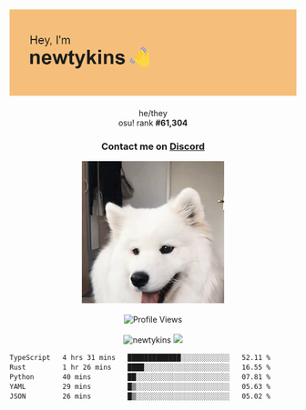<div align="center">
    <p>
        <h2>
            <img src="banner.png" alt="✨ Hey, I'm newt!">
        </h2>
        <p>
			he/they <br>
			osu! rank <strong>#<!--osu-global-rank-->61,304<!--osu-global-rank--></strong>
		</p>
		<h3>Contact me on <a href="https://discord.gg/brEhN5Y7YK">Discord</a></h3>
    </p>
    <img src="dog.gif" height="250"><br><br>
    <img src="https://komarev.com/ghpvc/?username=newtykins&style=flat-square&color=000000" alt="Profile Views">
    <br><br>
</div>

<div align="center">
	<img src="https://github-readme-stats.vercel.app/api?username=newtykins&show_icons=true&locale=en&theme=dark&hide_border=true&count_private=true&custom_title=My%20Stats&line_height=25" alt="newtykins" width="420">
    <img src="https://github-readme-streak-stats.herokuapp.com?user=newtykins&hide_border=true&date_format=M%20j%5B%2C%20Y%5D&theme=dark" width="420">
</div>

<!--START_SECTION:waka-->

```txt
TypeScript   4 hrs 31 mins   █████████████░░░░░░░░░░░░   52.11 %
Rust         1 hr 26 mins    ████░░░░░░░░░░░░░░░░░░░░░   16.55 %
Python       40 mins         ██░░░░░░░░░░░░░░░░░░░░░░░   07.81 %
YAML         29 mins         █▒░░░░░░░░░░░░░░░░░░░░░░░   05.63 %
JSON         26 mins         █▒░░░░░░░░░░░░░░░░░░░░░░░   05.02 %
```

<!--END_SECTION:waka-->
